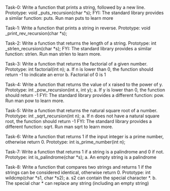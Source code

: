 Task-0: Write a function that prints a string, followed by a new line.
		Prototype: void _puts_recursion(char *s);
	FYI: The standard library provides a similar function: puts. Run man puts to learn more

Task-1: Write a function that prints a string in reverse.
		Prototype: void _print_rev_recursion(char *s);

Task-2: Write a function that returns the length of a string.
		Prototype: int _strlen_recursion(char *s);
FYI: The standard library provides a similar function: strlen. Run man strlen to learn more. 

Task-3: Write a function that returns the factorial of a given number.
		Prototype: int factorial(int n);
	a.  If n is lower than 0, the function should return -1 to indicate an error
	b. Factorial of 0 is 1

Task-4: Write a function that returns the value of x raised to the power of y.
		Prototype: int _pow_recursion(int x, int y);
	a. If y is lower than 0, the function should return -1
FYI: The standard library provides a different function: pow. Run man pow to learn more.

Task-5: Write a function that returns the natural square root of a number.
		Prototype: int _sqrt_recursion(int n);
	a. If n does not have a natural square root, the function should return -1
FYI: The standard library provides a different function: sqrt. Run man sqrt to learn more.

Task-6: Write a function that returns 1 if the input integer is a prime number, otherwise return 0.
		Prototype: int is_prime_number(int n);

Task-7: Write a function that returns 1 if a string is a palindrome and 0 if not.
		Prototype: int is_palindrome(char *s);
	a. An empty string is a palindrome

Task-8: Write a function that compares two strings and returns 1 if the strings can be considered
		identical, otherwise return 0.
		Prototype: int wildcmp(char *s1, char *s2);
	a. s2 can contain the special character *.
	b. The special char * can replace any string (including an empty string)
